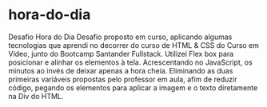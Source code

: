 # hora-do-dia
Desafio Hora do Dia Desafio proposto em curso, aplicando algumas tecnologias que aprendi no decorrer do curso de HTML &amp; CSS do Curso em Vídeo, junto do Bootcamp Santander Fullstack. Utilizei Flex box para posicionar e alinhar os elementos à tela. Acrescentando no JavaScript, os minutos ao invés de deixar apenas a hora cheia. Eliminando as duas primeiras variáveis propostas pelo professor em aula, afim de reduzir código, pegando os elementos para aplicar a imagem e o texto diretamente na Div do HTML.
